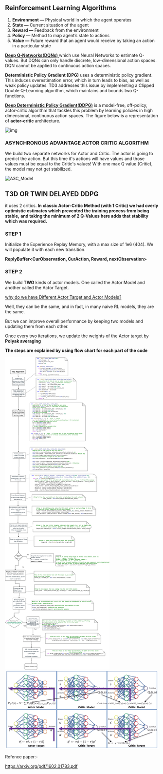 ## **Reinforcement Learning Algorithms**


1. **Environment —** Physical world in which the agent operates
2. **State —** Current situation of the agent
3. **Reward —** Feedback from the environment
4. **Policy —** Method to map agent’s state to actions
5. **Value —** Future reward that an agent would receive by taking an action in a particular state

[**Deep Q-Networks(DQNs)** ](https://deepmind.com/research/dqn/)which use Neural Networks to estimate Q-values. But DQNs can only handle discrete, low-dimensional action spaces. DQN cannot be applied to continuous action spaces. 

**Deterministic Policy Gradient (DPG)**  uses a deterministic policy gradient. This induces overestimation error, which in turn leads to bias, as well as weak policy updates. TD3 addresses this issue by implementing a Clipped Double Q-Learning algorithm, which maintains and bounds two Q-functions.

[**Deep Deterministic Policy Gradient(DDPG)**](https://arxiv.org/abs/1509.02971) is a model-free, off-policy, actor-critic algorithm that tackles this problem by learning policies in high dimensional, continuous action spaces. The figure below is a representation of **actor-critic** architecture.

![img](https://miro.medium.com/max/1842/1*azzV78wFkRq9ePrzGnvf5Q.png)


### ASYNCHRONOUS ADVANTAGE ACTOR CRITIC ALGORITHM  

We build two separate networks for Actor and Critic. The actor is going to predict the action. But this time it's actions will have values and those values must be equal to the Critic's values! 
With one max Q value (Critic), the model may not get stabilized.

![A3C_Model](https://github.com/krishnagorrepati/DeepLearningProjects/blob/master/img10.png)



##  **T3D OR TWIN DELAYED DDPG** 

it uses 2 critics. **In classic Actor-Critic Method (with 1 Critic) we had overly optimistic estimates which prevented the training process from being stable,** **and taking the minimum of 2 Q-Values here adds that stability which was required.** 



###  **STEP 1**  

Initialize the Experience Replay Memory, with a  max size of 1e6 (404). We will populate it with each new transition.

**ReplyBuffer<CurObservation,  CurAction,  Reward, nextObservation>**

 

### **STEP 2**

We build **TWO** kinds of actor models. One called the Actor Model and another called the Actor Target.

<u>why do we have Different Actor Target and Actor Models?</u> 

 Well, they can be the same, and in fact, in many naive RL models, they are the same.

But we can improve overall performance by keeping two models and updating them from each other. 

Once every two iterations, we update the weights of the Actor target by **Polyak averaging**

**The steps are explained by using flow chart for each part of the code**

![](https://github.com/Aniruddha7/EVA/blob/master/Phase%20II/Session9/T3D_Flow_Chart.png)
![](https://github.com/Aniruddha7/EVA/blob/master/Phase%20II/Session9/img21.png)



Refence paper:-

https://arxiv.org/pdf/1602.01783.pdf
